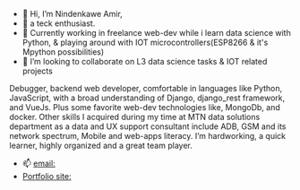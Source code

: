 - 👋 Hi, I’m Nindenkawe Amir,
- 👀 a teck enthusiast.
- 🌱 Currently working in freelance web-dev while i learn data science with Python, & playing around with IOT microcontrollers(ESP8266 & it's Mpython possibilities)
- 💞️ I’m looking to collaborate on L3 data science tasks & IOT related projects


Debugger, backend web developer, comfortable in languages like Python, JavaScript, with a broad understanding of Django, django_rest framework, and VueJs. Plus some favorite web-dev technologies like, MongoDb, and docker. Other skills I acquired during my time at MTN data solutions department as a data and UX support consultant include ADB, GSM and its network spectrum, Mobile and web-apps literacy. I’m hardworking, a quick learner, highly organized and a great team player.
- 📫 [email:](nindenkawe@ihute.rw)
- [Portfolio site:](nindenkawe.rw)
